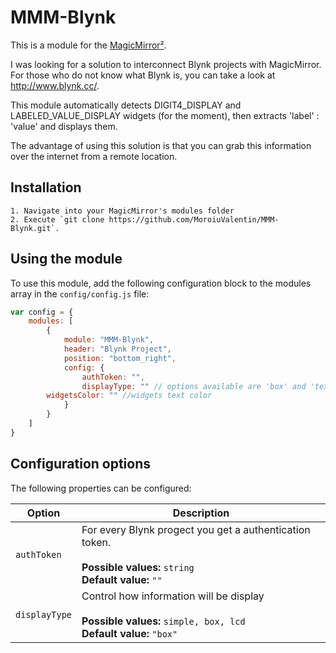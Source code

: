 # MMM-Blynk

This is a module for the [MagicMirror²](https://github.com/MichMich/MagicMirror/).

I was looking for a solution to interconnect Blynk projects with MagicMirror.
For those who do not know what Blynk is, you can take a look at http://www.blynk.cc/.

This module automatically detects DIGIT4_DISPLAY and LABELED_VALUE_DISPLAY
widgets (for the moment), then extracts 'label' : 'value' and displays them.

The advantage of using this solution is that you can grab this information over the internet
from a remote location.

## Installation
    1. Navigate into your MagicMirror's modules folder  
    2. Execute `git clone https://github.com/MoroiuValentin/MMM-Blynk.git`.


## Using the module

To use this module, add the following configuration block to the modules array in the `config/config.js` file:
```js
var config = {
    modules: [
		{
			module: "MMM-Blynk",
			header: "Blynk Project",
			position: "bottom_right",
			config: {
				authToken: "",
				displayType: "" // options available are 'box' and 'text'.  
        widgetsColor: "" //widgets text color
			}
		}
    ]
}
```

## Configuration options
The following properties can be configured:


<table width="100%">
	<!-- why, markdown... -->
	<thead>
		<tr>
			<th>Option</th>
			<th width="100%">Description</th>
		</tr>
	<thead>
	<tbody>
		<tr>
			<td><code>authToken</code></td>
			<td>For every Blynk progect you get a authentication token.<br>
				<br><b>Possible values:</b> <code>string</code>
				<br><b>Default value:</b> <code>""</code>
			</td>
		</tr>
		<tr>
			<td><code>displayType</code></td>
			<td>Control how information will be display<br>
				<br><b>Possible values:</b> <code>simple, box, lcd</code>
				<br><b>Default value:</b> <code>"box"</code>
			</td>
		</tr>
	</tbody>
</table>
